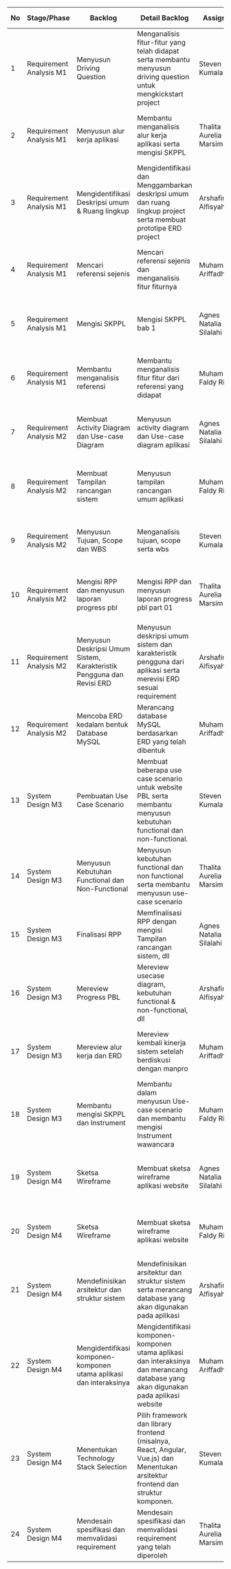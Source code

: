 | No | Stage/Phase            | Backlog                                           | Detail Backlog                                                                 | Assignees                  | Date Range                          | % Complete | Status     |
|----|------------------------|---------------------------------------------------|-------------------------------------------------------------------------------|----------------------------|-------------------------------------|------------|------------|
| 1  | Requirement Analysis M1 | Menyusun Driving Question                        | Menganalisis fitur-fitur yang telah didapat serta membantu menyusun driving question untuk mengkickstart project | Steven Kumala              | 24 February 2025 - 28 February 2025 | 100 %      | Done       |
| 2  | Requirement Analysis M1 | Menyusun alur kerja aplikasi                     | Membantu menganalisis alur kerja aplikasi serta mengisi SKPPL                  | Thalita Aurelia Marsim     | 24 February 2025 - 28 February 2025 | 100 %      | Done       |
| 3  | Requirement Analysis M1 | Mengidentifikasi Deskripsi umum & Ruang lingkup  | Mengidentifikasi dan Menggambarkan deskripsi umum dan ruang lingkup project serta membuat prototipe ERD project | Arshafin Alfisyahrin       | 24 February 2025 - 28 February 2025 | 100 %      | Done       |
| 4  | Requirement Analysis M1 | Mencari referensi sejenis                        | Mencari referensi sejenis dan menganalisis fitur fiturnya                      | Muhamad Ariffadhlullah     | 24 February 2025 - 28 February 2025 | 100 %      | Done       |
| 5  | Requirement Analysis M1 | Mengisi SKPPL                                    | Mengisi SKPPL bab 1                                                            | Agnes Natalia Silalahi     | 24 February 2025 - 28 February 2025 | 100 %      | Done       |
| 6  | Requirement Analysis M1 | Membantu menganalisis referensi                  | Membantu menganalisis fitur fitur dari referensi yang didapat                   | Muhammad Faldy Rizaldi     | 24 February 2025 - 28 February 2025 | 100 %      | Done       |
| 7  | Requirement Analysis M2 | Membuat Activity Diagram dan Use-case Diagram    | Menyusun activity diagram dan Use-case diagram aplikasi                        | Agnes Natalia Silalahi     | 03 March 2025 - 07 March 2025       | 100 %      | Done       |
| 8  | Requirement Analysis M2 | Membuat Tampilan rancangan sistem                | Menyusun tampilan rancangan umum aplikasi                                      | Muhammad Faldy Rizaldi     | 03 March 2025 - 07 March 2025       | 100 %      | Done       |
| 9  | Requirement Analysis M2 | Menyusun Tujuan, Scope dan WBS                   | Menganalisis tujuan, scope serta wbs                                           | Steven Kumala              | 03 March 2025 - 07 March 2025       | 100 %      | Done       |
| 10 | Requirement Analysis M2 | Mengisi RPP dan menyusun laporan progress pbl    | Mengisi RPP dan menyusun laporan progress pbl part 01                          | Thalita Aurelia Marsim     | 03 March 2025 - 07 March 2025       | 100 %      | Done       |
| 11 | Requirement Analysis M2 | Menyusun Deskripsi Umum Sistem, Karakteristik Pengguna dan Revisi ERD | Menyusun deskripsi umum sistem dan karakteristik pengguna dari aplikasi serta merevisi ERD sesuai requirement | Arshafin Alfisyahrin       | 03 March 2025 - 07 March 2025       | 100 %      | Done       |
| 12 | Requirement Analysis M2 | Mencoba ERD kedalam bentuk Database MySQL        | Merancang database MySQL berdasarkan ERD yang telah dibentuk                   | Muhamad Ariffadhlullah     | 03 March 2025 - 07 March 2025       | 100 %      | Done       |
| 13 | System Design M3        | Pembuatan Use Case Scenario                      | Membuat beberapa use case scenario untuk website PBL serta membantu menyusun kebutuhan functional dan non-functional. | Steven Kumala              | 13 March 2025 - 13 March 2025       | 100 %      | Done       |
| 14 | System Design M3        | Menyusun Kebutuhan Functional dan Non-Functional | Menyusun kebutuhan functional dan non functional serta membantu menyusun use-case scenario | Thalita Aurelia Marsim     | 10 March 2025 - 14 March 2025       | 100 %      | Done       |
| 15 | System Design M3        | Finalisasi RPP                                   | Memfinalisasi RPP dengan mengisi Tampilan rancangan sistem, dll                | Agnes Natalia Silalahi     | 10 March 2025 - 14 March 2025       | 100 %      | Done       |
| 16 | System Design M3        | Mereview Progress PBL                            | Mereview usecase diagram, kebutuhan functional & non-functional, dll           | Arshafin Alfisyahrin       | 10 March 2025 - 14 March 2025       | 100 %      | Done       |
| 17 | System Design M3        | Mereview alur kerja dan ERD                      | Mereview kembali kinerja sistem setelah berdiskusi dengan manpro               | Muhamad Ariffadhlullah     | 10 March 2025 - 14 March 2025       | 100 %      | Done       |
| 18 | System Design M3        | Membantu mengisi SKPPL dan Instrument            | Membantu dalam menyusun Use-case scenario dan membantu mengisi Instrument wawancara | Muhammad Faldy Rizaldi     | 10 March 2025 - 14 March 2025       | 100 %      | Done       |
| 19 | System Design M4        | Sketsa Wireframe                                 | Membuat sketsa wireframe aplikasi website                                      | Agnes Natalia Silalahi     | 17 March 2025 - 21 March 2025       | 0 %        | In Progress|
| 20 | System Design M4        | Sketsa Wireframe                                 | Membuat sketsa wireframe aplikasi website                                      | Muhammad Faldy Rizaldi     | 17 March 2025 - 21 March 2025       | 0 %        | To Do      |
| 21 | System Design M4        | Mendefinisikan arsitektur dan struktur sistem    | Mendefinisikan arsitektur dan struktur sistem serta merancang database yang akan digunakan pada aplikasi | Arshafin Alfisyahrin       | 17 March 2025 - 21 March 2025       | 0 %        | To Do      |
| 22 | System Design M4        | Mengidentifikasi komponen-komponen utama aplikasi dan interaksinya | Mengidentifikasi komponen-komponen utama aplikasi dan interaksinya dan merancang database yang akan digunakan pada aplikasi website | Muhamad Ariffadhlullah     | 17 March 2025 - 21 March 2025       | 0 %        | To Do      |
| 23 | System Design M4        | Menentukan Technology Stack Selection            | Pilih framework dan library frontend (misalnya, React, Angular, Vue.js) dan Menentukan arsitektur frontend dan struktur komponen. | Steven Kumala              | 17 March 2025 - 21 March 2025       | 0 %        | To Do      |
| 24 | System Design M4        | Mendesain spesifikasi dan memvalidasi requirement | Mendesain spesifikasi dan memvalidasi requirement yang telah diperoleh         | Thalita Aurelia Marsim     | 17 March 2025 - 21 March 2025       | 0 %        | To Do      |
